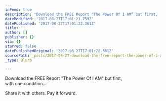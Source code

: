 ```yaml
---
inFeed: true
description: 'Download the FREE Report “The Power Of I AM” but first,  with one condition…'
dateModified: '2017-08-27T17:01:21.759Z'
datePublished: '2017-08-27T17:01:22.361Z'
title: ''
author: []
publisher: {}
via: {}
starred: false
datePublishedOriginal: '2017-08-27T17:01:22.361Z'
sourcePath: _posts/2017-08-27-download-the-free-report-the-power-of-i-am-but-first-wit.md
_type: Blurb

---
```

Download the FREE Report "The Power Of I AM" but first,   
with one condition...

Share it with others. Pay it forward.